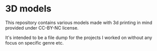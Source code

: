 # 3D models

This repository contains various models made with 3d printing in mind provided under CC-BY-NC license.

It's intended to be a file dump for the projects I worked on without any focus on specific genre etc.
